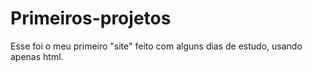 # Primeiros-projetos
Esse foi o meu primeiro "site" feito com alguns dias de estudo, usando apenas html.
